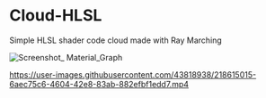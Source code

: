 # Cloud-HLSL

Simple HLSL shader code cloud made with Ray Marching


![Screenshot_ Material_Graph](https://user-images.githubusercontent.com/43818938/218614020-16ebf830-3ce1-4898-b60e-ecdf5c258262.png)

https://user-images.githubusercontent.com/43818938/218615015-6aec75c6-4604-42e8-83ab-882efbf1edd7.mp4

